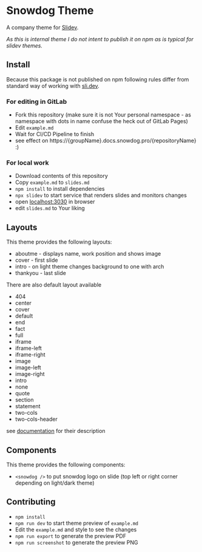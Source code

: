 # Snowdog Theme 

A company theme for [Slidev](https://github.com/slidevjs/slidev).

_As this is internal theme I do not intent to publish it on npm as is typical for slidev themes._

## Install

Because this package is not published on npm following rules differ from standard way of working with [sli.dev](https://sli.dev).

### For editing in GitLab

- Fork this repository (make sure it is not Your personal namespace - as namespace with dots in name confuse the heck out of GitLab Pages)
- Edit `example.md`
- Wait for CI/CD Pipeline to finish
- see effect on https://{groupName}.docs.snowdog.pro/{repositoryName} :)

### For local work

- Download contents of this repository
- Copy `example.md` to `slides.md`
- `npm install` to install dependencies 
- `npx slidev` to start service that renders slides and monitors changes
- open [localhost:3030](https://localhost:3030) in browser 
- edit `slides.md` to Your liking

## Layouts

This theme provides the following layouts:

- aboutme - displays name, work position and shows image
- cover - first slide
- intro - on light theme changes background to one with arch
- thankyou - last slide

There are also default layout available

- 404
- center
- cover
- default
- end
- fact
- full
- iframe
- iframe-left
- iframe-right
- image
- image-left
- image-right
- intro
- none
- quote
- section
- statement
- two-cols
- two-cols-header

see [documentation](https://sli.dev/builtin/layouts.html#built-in-layouts) for their description

## Components

This theme provides the following components:

- `<snowdog />` to put snowdog logo on slide (top left or right corner depending on light/dark theme)

## Contributing

- `npm install`
- `npm run dev` to start theme preview of `example.md`
- Edit the `example.md` and style to see the changes
- `npm run export` to generate the preview PDF
- `npm run screenshot` to generate the preview PNG
